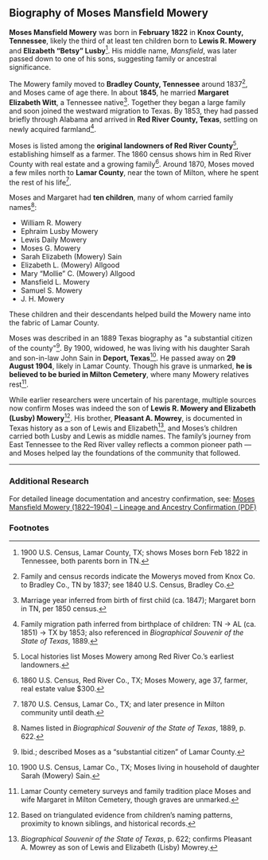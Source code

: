 ## Biography of Moses Mansfield Mowery

**Moses Mansfield Mowery** was born in **February 1822** in **Knox County, Tennessee**, likely the third of at least ten children born to **Lewis R. Mowery** and **Elizabeth “Betsy” Lusby**[^1]. His middle name, *Mansfield*, was later passed down to one of his sons, suggesting family or ancestral significance.

The Mowery family moved to **Bradley County, Tennessee** around 1837[^2], and Moses came of age there. In about **1845**, he married **Margaret Elizabeth Witt**, a Tennessee native[^3]. Together they began a large family and soon joined the westward migration to Texas. By 1853, they had passed briefly through Alabama and arrived in **Red River County, Texas**, settling on newly acquired farmland[^4].

Moses is listed among the **original landowners of Red River County**[^5], establishing himself as a farmer. The 1860 census shows him in Red River County with real estate and a growing family[^6]. Around 1870, Moses moved a few miles north to **Lamar County**, near the town of Milton, where he spent the rest of his life[^7].

Moses and Margaret had **ten children**, many of whom carried family names[^8]:

- William R. Mowery  
- Ephraim Lusby Mowery  
- Lewis Daily Mowery  
- Moses G. Mowery  
- Sarah Elizabeth (Mowery) Sain  
- Elizabeth L. (Mowery) Allgood  
- Mary “Mollie” C. (Mowery) Allgood  
- Mansfield L. Mowery  
- Samuel S. Mowery  
- J. H. Mowery

These children and their descendants helped build the Mowery name into the fabric of Lamar County.

Moses was described in an 1889 Texas biography as "a substantial citizen of the county"[^9]. By 1900, widowed, he was living with his daughter Sarah and son-in-law John Sain in **Deport, Texas**[^10]. He passed away on **29 August 1904**, likely in Lamar County. Though his grave is unmarked, **he is believed to be buried in Milton Cemetery**, where many Mowery relatives rest[^11].

While earlier researchers were uncertain of his parentage, multiple sources now confirm Moses was indeed the son of **Lewis R. Mowery and Elizabeth (Lusby) Mowery**[^12]. His brother, **Pleasant A. Mowrey**, is documented in Texas history as a son of Lewis and Elizabeth[^13], and Moses’s children carried both Lusby and Lewis as middle names. The family’s journey from East Tennessee to the Red River valley reflects a common pioneer path — and Moses helped lay the foundations of the community that followed.

---

### Additional Research

For detailed lineage documentation and ancestry confirmation, see: [Moses Mansfield Mowery (1822–1904) – Lineage and Ancestry Confirmation (PDF)](../../pdf/Moses%20Mansfield%20Mowery%20(1822%E2%80%931904)%20%E2%80%93%20Lineage%20and%20Ancestry%20Confirmation.pdf)

### Footnotes

[^1]: 1900 U.S. Census, Lamar County, TX; shows Moses born Feb 1822 in Tennessee, both parents born in TN.  
[^2]: Family and census records indicate the Mowerys moved from Knox Co. to Bradley Co., TN by 1837; see 1840 U.S. Census, Bradley Co.  
[^3]: Marriage year inferred from birth of first child (ca. 1847); Margaret born in TN, per 1850 census.  
[^4]: Family migration path inferred from birthplace of children: TN → AL (ca. 1851) → TX by 1853; also referenced in *Biographical Souvenir of the State of Texas*, 1889.  
[^5]: Local histories list Moses Mowery among Red River Co.’s earliest landowners.  
[^6]: 1860 U.S. Census, Red River Co., TX; Moses Mowery, age 37, farmer, real estate value $300.  
[^7]: 1870 U.S. Census, Lamar Co., TX; and later presence in Milton community until death.  
[^8]: Names listed in *Biographical Souvenir of the State of Texas*, 1889, p. 622.  
[^9]: Ibid.; described Moses as a “substantial citizen” of Lamar County.  
[^10]: 1900 U.S. Census, Lamar Co., TX; Moses living in household of daughter Sarah (Mowery) Sain.  
[^11]: Lamar County cemetery surveys and family tradition place Moses and wife Margaret in Milton Cemetery, though graves are unmarked.  
[^12]: Based on triangulated evidence from children’s naming patterns, proximity to known siblings, and historical records.  
[^13]: *Biographical Souvenir of the State of Texas*, p. 622; confirms Pleasant A. Mowrey as son of Lewis and Elizabeth (Lisby) Mowrey.

